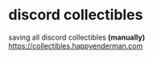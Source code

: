 # discord collectibles
saving all discord collectibles **(manually)**
https://collectibles.happyenderman.com 
